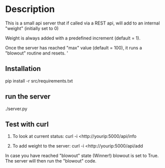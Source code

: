 # Description
This is a small api server that if called via a REST api, will add to an internal "weight" (initially set to 0)

Weight is always added with a predefined increment (default = 1).

Once the server has reached "max" value (default = 100), it runs a "blowout" routine and resets.
'

## Installation

pip install -r src/requirements.txt

## run the server

./server.py

## Test with curl

1. To look at current status:
curl -i <http://yourip:5000/api/info

2. To add weight to the server:
curl -i <http://yourip:5000/api/add

In case you have reached "blowout" state (Winner!) blowout is set to True.
The server will then run the "blowout" code.
